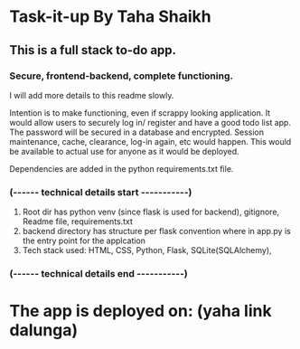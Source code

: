 # Task-it-up By Taha Shaikh 
## This is a full stack to-do app. 
### Secure, frontend-backend, complete functioning. 

I will add more details to this readme slowly. 

Intention is to make functioning, even if scrappy looking application. 
It would allow users to securely log in/ register and have a good todo list app.
The password will be secured in a database and encrypted.
Session maintenance, cache, clearance, log-in again, etc would happen. 
This would be available to actual use for anyone as it would be deployed.

Dependencies are added in the python requirements.txt file.
### (------ technical details start -----------)
1. Root dir has python venv (since flask is used for backend), gitignore, Readme file, requirements.txt 
2. backend directory has structure per flask convention where in app.py is the entry point for the applcation
3. Tech stack used: HTML, CSS, Python, Flask, SQLite(SQLAlchemy), 
### (------ technical details end -----------)
# The app is deployed on: (yaha link dalunga)